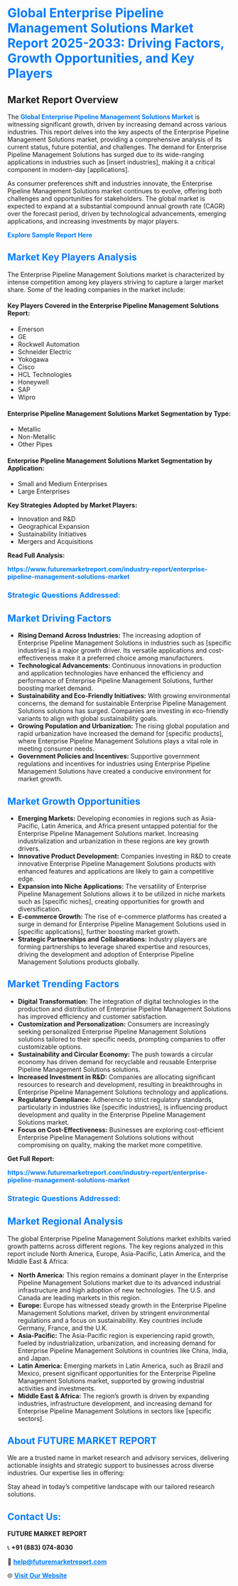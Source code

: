 <h1 style="color: #007BFF;">Global Enterprise Pipeline Management Solutions Market Report 2025-2033: Driving Factors, Growth Opportunities, and Key Players</h1>

<section id="overview">
<h2>Market Report Overview</h2>
<p>The <a href="https://www.futuremarketreport.com/industry-report/enterprise-pipeline-management-solutions-market" style="color: #007BFF; text-decoration: none;"><strong>Global Enterprise Pipeline Management Solutions Market</strong></a> is witnessing significant growth, driven by increasing demand across various industries. This report delves into the key aspects of the Enterprise Pipeline Management Solutions market, providing a comprehensive analysis of its current status, future potential, and challenges. The demand for Enterprise Pipeline Management Solutions has surged due to its wide-ranging applications in industries such as [insert industries], making it a critical component in modern-day [applications].</p>
<p>As consumer preferences shift and industries innovate, the Enterprise Pipeline Management Solutions market continues to evolve, offering both challenges and opportunities for stakeholders. The global market is expected to expand at a substantial compound annual growth rate (CAGR) over the forecast period, driven by technological advancements, emerging applications, and increasing investments by major players.</p>
</section>

<section id="overview">
<p><a href="https://www.futuremarketreport.com/request-sample/reportId=87492" style="color: #007BFF; text-decoration: none;"><strong>Explore Sample Report Here</strong></a></p>
</section>

<section id="key-players">
<h2 style="color: #007BFF;">Market Key Players Analysis</h2>
<p>The Enterprise Pipeline Management Solutions market is characterized by intense competition among key players striving to capture a larger market share. Some of the leading companies in the market include:</p>
<h4>Key Players Covered in the Enterprise Pipeline Management Solutions Report:</h4>
<ul><li>Emerson</li><li>GE</li><li>Rockwell Automation</li><li>Schneider Electric</li><li>Yokogawa</li><li>Cisco</li><li>HCL Technologies</li><li>Honeywell</li><li>SAP</li><li>Wipro</li></ul>
<h4>Enterprise Pipeline Management Solutions Market Segmentation by Type:</h4>
<ul><li>Metallic</li><li>Non-Metallic</li><li>Other Pipes</li></ul>

<h4>Enterprise Pipeline Management Solutions Market Segmentation by Application:</h4>
<ul><li>Small and Medium Enterprises</li><li>Large Enterprises</li></ul>
<p><strong>Key Strategies Adopted by Market Players:</strong></p>
<ul>
<li>Innovation and R&D</li>
<li>Geographical Expansion</li>
<li>Sustainability Initiatives</li>
<li>Mergers and Acquisitions</li>
</ul>
</section>

<section>
<p><strong>Read Full Analysis: </strong></p><a href="https://www.futuremarketreport.com/industry-report/enterprise-pipeline-management-solutions-market" style="color: #007BFF; text-decoration: none;"><strong>https://www.futuremarketreport.com/industry-report/enterprise-pipeline-management-solutions-market</strong></a>
<h3 style="color: #007BFF;">Strategic Questions Addressed:</h3>
</section>

<section id="driving-factors">
<h2 style="color: #007BFF;">Market Driving Factors</h2>
<ul>
<li><strong>Rising Demand Across Industries:</strong> The increasing adoption of Enterprise Pipeline Management Solutions in industries such as [specific industries] is a major growth driver. Its versatile applications and cost-effectiveness make it a preferred choice among manufacturers.</li>
<li><strong>Technological Advancements:</strong> Continuous innovations in production and application technologies have enhanced the efficiency and performance of Enterprise Pipeline Management Solutions, further boosting market demand.</li>
<li><strong>Sustainability and Eco-Friendly Initiatives:</strong> With growing environmental concerns, the demand for sustainable Enterprise Pipeline Management Solutions solutions has surged. Companies are investing in eco-friendly variants to align with global sustainability goals.</li>
<li><strong>Growing Population and Urbanization:</strong> The rising global population and rapid urbanization have increased the demand for [specific products], where Enterprise Pipeline Management Solutions plays a vital role in meeting consumer needs.</li>
<li><strong>Government Policies and Incentives:</strong> Supportive government regulations and incentives for industries using Enterprise Pipeline Management Solutions have created a conducive environment for market growth.</li>
</ul>
</section>

<section id="growth-opportunities">
<h2 style="color: #007BFF;">Market Growth Opportunities</h2>
<ul>
<li><strong>Emerging Markets:</strong> Developing economies in regions such as Asia-Pacific, Latin America, and Africa present untapped potential for the Enterprise Pipeline Management Solutions market. Increasing industrialization and urbanization in these regions are key growth drivers.</li>
<li><strong>Innovative Product Development:</strong> Companies investing in R&D to create innovative Enterprise Pipeline Management Solutions products with enhanced features and applications are likely to gain a competitive edge.</li>
<li><strong>Expansion into Niche Applications:</strong> The versatility of Enterprise Pipeline Management Solutions allows it to be utilized in niche markets such as [specific niches], creating opportunities for growth and diversification.</li>
<li><strong>E-commerce Growth:</strong> The rise of e-commerce platforms has created a surge in demand for Enterprise Pipeline Management Solutions used in [specific applications], further boosting market growth.</li>
<li><strong>Strategic Partnerships and Collaborations:</strong> Industry players are forming partnerships to leverage shared expertise and resources, driving the development and adoption of Enterprise Pipeline Management Solutions products globally.</li>
</ul>
</section>

<section id="trending-factors">
<h2 style="color: #007BFF;">Market Trending Factors</h2>
<ul>
<li><strong>Digital Transformation:</strong> The integration of digital technologies in the production and distribution of Enterprise Pipeline Management Solutions has improved efficiency and customer satisfaction.</li>
<li><strong>Customization and Personalization:</strong> Consumers are increasingly seeking personalized Enterprise Pipeline Management Solutions solutions tailored to their specific needs, prompting companies to offer customizable options.</li>
<li><strong>Sustainability and Circular Economy:</strong> The push towards a circular economy has driven demand for recyclable and reusable Enterprise Pipeline Management Solutions solutions.</li>
<li><strong>Increased Investment in R&D:</strong> Companies are allocating significant resources to research and development, resulting in breakthroughs in Enterprise Pipeline Management Solutions technology and applications.</li>
<li><strong>Regulatory Compliance:</strong> Adherence to strict regulatory standards, particularly in industries like [specific industries], is influencing product development and quality in the Enterprise Pipeline Management Solutions market.</li>
<li><strong>Focus on Cost-Effectiveness:</strong> Businesses are exploring cost-efficient Enterprise Pipeline Management Solutions solutions without compromising on quality, making the market more competitive.</li>
</ul>
</section>

<section>
<p><strong>Get Full Report: </strong></p><a href="https://www.futuremarketreport.com/industry-report/enterprise-pipeline-management-solutions-market" style="color: #007BFF; text-decoration: none;"><strong>https://www.futuremarketreport.com/industry-report/enterprise-pipeline-management-solutions-market</strong></a>
<h3 style="color: #007BFF;">Strategic Questions Addressed:</h3>
</section>


<section id="regional-analysis">
<h2 style="color: #007BFF;">Market Regional Analysis</h2>
<p>The global Enterprise Pipeline Management Solutions market exhibits varied growth patterns across different regions. The key regions analyzed in this report include North America, Europe, Asia-Pacific, Latin America, and the Middle East & Africa:</p>
<ul>
<li><strong>North America:</strong> This region remains a dominant player in the Enterprise Pipeline Management Solutions market due to its advanced industrial infrastructure and high adoption of new technologies. The U.S. and Canada are leading markets in this region.</li>
<li><strong>Europe:</strong> Europe has witnessed steady growth in the Enterprise Pipeline Management Solutions market, driven by stringent environmental regulations and a focus on sustainability. Key countries include Germany, France, and the U.K.</li>
<li><strong>Asia-Pacific:</strong> The Asia-Pacific region is experiencing rapid growth, fueled by industrialization, urbanization, and increasing demand for Enterprise Pipeline Management Solutions in countries like China, India, and Japan.</li>
<li><strong>Latin America:</strong> Emerging markets in Latin America, such as Brazil and Mexico, present significant opportunities for the Enterprise Pipeline Management Solutions market, supported by growing industrial activities and investments.</li>
<li><strong>Middle East & Africa:</strong> The region’s growth is driven by expanding industries, infrastructure development, and increasing demand for Enterprise Pipeline Management Solutions in sectors like [specific sectors].</li>
</ul>
</section>

<footer>
<h2 style="color: #007BFF;">About FUTURE MARKET REPORT</h2>
<p>We are a trusted name in market research and advisory services, delivering actionable insights and strategic support to businesses across diverse industries. Our expertise lies in offering:</p>

<p>Stay ahead in today’s competitive landscape with our tailored research solutions.</p>

<h2 style="color: #007BFF;">Contact Us:</h2>
<p><strong>FUTURE MARKET REPORT</strong></p>
<p>📞 <strong>+91 (883) 074-8030</strong></p>
<p>📧 <strong><a href="mailto:help@futuremarketreport.com" style="color: #007BFF;">help@futuremarketreport.com</a></strong></p>
<p>🌐 <strong><a href="https://www.futuremarketreport.com/" style="color: #007BFF;">Visit Our Website</a></strong></p>
</footer>